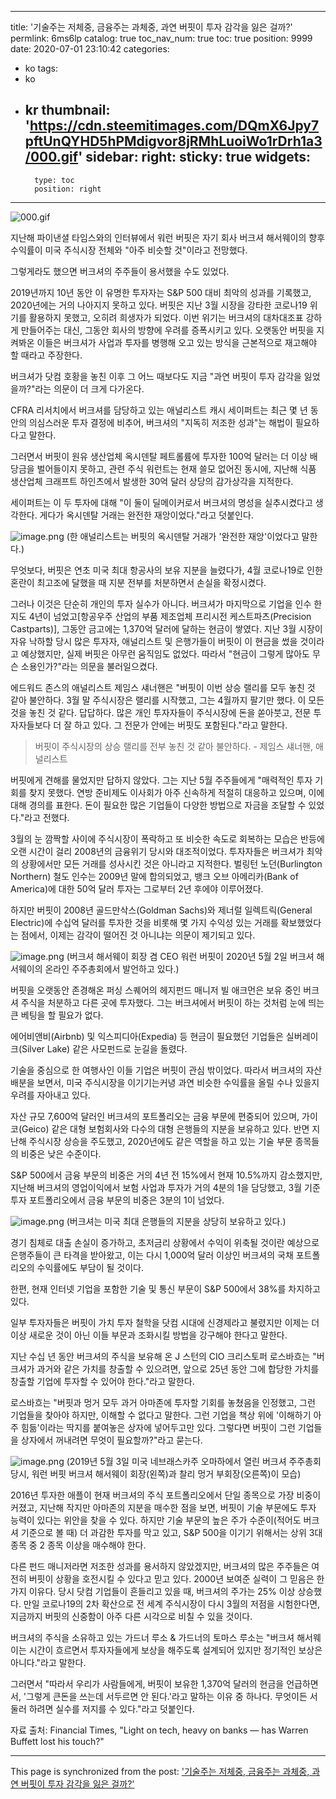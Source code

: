 
---
title: '기술주는 저체중, 금융주는 과체중, 과연 버핏이 투자 감각을 잃은 걸까?'
permlink: 6ms6lp
catalog: true
toc_nav_num: true
toc: true
position: 9999
date: 2020-07-01 23:10:42
categories:
- ko
tags:
- ko
- kr
thumbnail: 'https://cdn.steemitimages.com/DQmX6Jpy7pftUnQYHD5hPMdigvor8jRMhLuoiWo1rDrh1a3/000.gif'
sidebar:
    right:
        sticky: true
widgets:
    -
        type: toc
        position: right
---


![000.gif](https://cdn.steemitimages.com/DQmX6Jpy7pftUnQYHD5hPMdigvor8jRMhLuoiWo1rDrh1a3/000.gif)

지난해 파이낸셜 타임스와의 인터뷰에서 워런 버핏은 자기 회사 버크셔 해서웨이의 향후 수익률이 미국 주식시장 전체와 "아주 비슷할 것"이라고 전망했다.
 
그렇게라도 했으면 버크셔의 주주들이 용서했을 수도 있었다.
 
2019년까지 10년 동안 이 유명한 투자자는 S&P 500 대비 최악의 성과를 기록했고, 2020년에는 거의 나아지지 못하고 있다. 버핏은 지난 3월 시장을 강타한 코로나19 위기를 활용하지 못했고, 오히려 희생자가 되었다. 이번 위기는 버크셔의 대차대조표 강하게 만들어주는 대신, 그동안 회사의 방향에 우려를 증폭시키고 있다. 오랫동안 버핏을 지켜봐온 이들은 버크셔가 사업과 투자를 병행해 오고 있는 방식을 근본적으로 재고해야 할 때라고 주장한다.
 
버크셔가 닷컴 호황을 놓친 이후 그 어느 때보다도 지금 "과연 버핏이 투자 감각을 잃었을까?"라는 의문이 더 크게 다가온다.
 
CFRA 리서치에서 버크셔를 담당하고 있는 애널리스트 캐시 세이퍼트는 최근 몇 년 동안의 의심스러운 투자 결정에 비추어, 버크셔의 "지독히 저조한 성과"는 해법이 필요하다고 말한다.
 
그러면서 버핏이 원유 생산업체 옥시덴탈 페트롤륨에 투자한 100억 달러는 더 이상 배당금을 벌어들이지 못하고, 관련 주식 워런트는 현재 쓸모 없어진 동시에, 지난해 식품 생산업체 크래프트 하인츠에서 발생한 30억 달러 상당의 감가상각을 지적한다.
 
세이퍼트는 이 두 투자에 대해 "이 둘이 딜메이커로서 버크셔의 명성을 실추시켰다고 생각한다. 게다가 옥시덴탈 거래는 완전한 재앙이었다."라고 덧붙인다.

![image.png](https://cdn.steemitimages.com/DQmRcVLwrw42WsfL8JmqJuJgHkYVyAGtvb5xZXjydi9YeWF/image.png)
 (한 애널리스트는 버핏의 옥시덴탈 거래가 '완전한 재앙'이었다고 말한다.)
 
무엇보다, 버핏은 연초 미국 최대 항공사의 보유 지분을 늘렸다가, 4월 코로나19로 인한 혼란이 최고조에 달했을 때 지분 전부를 처분하면서 손실을 확정시켰다.
 
그러나 이것은 단순히 개인의 투자 실수가 아니다. 버크셔가 마지막으로 기업을 인수 한지도 4년이 넘었고[항공우주 산업의 부품 제조업체 프리시전 케스트파츠(Precision Castparts)], 그동안 금고에는 1,370억 달러에 달하는 현금이 쌓였다. 지난 3월 시장이 자유 낙하할 당시 많은 투자자, 애널리스트 및 은행가들이 버핏이 이 현금을 썼을 것이라고 예상했지만, 실제 버핏은 아무런 움직임도 없었다. 따라서 "현금이 그렇게 많아도 무슨 소용인가?"라는 의문을 불러일으켰다.
 
에드워드 존스의 애널리스트 제임스 섀너핸은 "버핏이 이번 상승 랠리를 모두 놓친 것 같아 불안하다. 3월 말 주식시장은 랠리를 시작했고, 그는 4월까지 팔기만 했다. 이 모든 것을 놓친 것 같다. 답답하다. 많은 개인 투자자들이 주식시장에 돈을 쏟아붓고, 전문 투자자들보다 더 잘 하고 있다. 그 전문가 안에는 버핏도 포함된다."라고 말한다.

>버핏이 주식시장의 상승 랠리를 전부 놓친 것 같아 불안하다. - 제임스 섀너핸, 애널리스트

버핏에게 견해를 물었지만 답하지 않았다. 그는 지난 5월 주주들에게 "매력적인 투자 기회를 찾지 못했다. 연방 준비제도 이사회가 아주 신속하게 적절히 대응하고 있으며, 이에 대해 경의를 표한다. 돈이 필요한 많은 기업들이 다양한 방법으로 자금을 조달할 수 있었다."라고 전했다.
 
3월의 눈 깜짝할 사이에 주식시장이 폭락하고 또 비슷한 속도로 회복하는 모습은 반등에 오랜 시간이 걸리 2008년의 금융위기 당시와 대조적이었다. 투자자들은 버크셔가 최악의 상황에서만 모든 거래를 성사시킨 것은 아니라고 지적한다. 벌링턴 노던(Burlington Northern) 철도 인수는 2009년 말에 합의되었고, 뱅크 오브 아메리카(Bank of America)에 대한 50억 달러 투자는 그로부터 2년 후에야 이루어졌다.
 
하지만 버핏이 2008년 골드만삭스(Goldman Sachs)와 제너럴 일렉트릭(General Electric)에 수십억 달러를 투자한 것을 비롯해 몇 가지 수익성 있는 거래를 확보했었다는 점에서, 이제는 감각이 떨어진 것 아니냐는 의문이 제기되고 있다. 

![image.png](https://cdn.steemitimages.com/DQmaSYeA1e7gaskKjYfAXoejHsQ51y1ac8LLtWPo147oFjf/image.png)
(버크셔 해서웨이 회장 겸 CEO 워런 버핏이 2020년 5월 2일 버크셔 해서웨이의 온라인 주주총회에서 발언하고 있다.)
 
버핏을 오랫동안 존경해온 퍼싱 스퀘어의 헤지펀드 매니저 빌 애크먼은 보유 중인 버크셔 주식을 처분하고 다른 곳에 투자했다. 그는 버크셔에서 버핏이 하는 것처럼 눈에 띄는 큰 베팅을 할 필요가 없다.
 
에어비앤비(Airbnb) 및 익스피디아(Expedia) 등 현금이 필요했던 기업들은 실버레이크(Silver Lake) 같은 사모펀드로 눈길을 돌렸다.
 
기술을 중심으로 한 여행사인 이들 기업은 버핏이 관심 밖이었다. 따라서 버크셔의 자산 배분을 보면서, 미국 주식시장을 이기기는커녕 과연 비슷한 수익률을 올릴 수나 있을지 우려를 자아내고 있다.
 
자산 규모 7,600억 달러인 버크셔의 포트폴리오는 금융 부문에 편중되어 있으며, 가이코(Geico) 같은 대형 보험회사와 다수의 대형 은행들의 지분을 보유하고 있다. 반면 지난해 주식시장 상승을 주도했고, 2020년에도 같은 역할을 하고 있는 기술 부문 종목들의 비중은 낮은 수준이다.
 
S&P 500에서 금융 부문의 비중은 거의 4년 전 15%에서 현재 10.5%까지 감소했지만, 지난해 버크셔의 영업이익에서 보험 사업과 투자가 거의 4분의 1을 담당했고, 3월 기준 투자 포트폴리오에서 금융 부문의 비중은 3분의 1이 넘었다. 

![image.png](https://cdn.steemitimages.com/DQmZP1UW6wcgCbhDPY8oTr3tELYZtyfN1rFKXnRXUuZ7dGz/image.png)
(버크셔는 미국 최대 은행들의 지분을 상당히 보유하고 있다.)
 
경기 침체로 대출 손실이 증가하고, 초저금리 상황에서 수익이 위축될 것이란 예상으로 은행주들이 큰 타격을 받아왔고, 이는 다시 1,000억 달러 이상인 버크셔의 국채 포트폴리오의 수익률에도 부담이 될 것이다.
 
한편, 현재 인터넷 기업을 포함한 기술 및 통신 부문이 S&P 500에서 38%를 차지하고 있다.
 
일부 투자자들은 버핏이 가치 투자 철학을 닷컴 시대에 신경제라고 불렸지만 이제는 더 이상 새로운 것이 아닌 이들 부문과 조화시킬 방법을 강구해야 한다고 말한다.
 
지난 수십 년 동안 버크셔의 주식을 보유해 온 J 스턴의 CIO 크리스토퍼 로스바흐는 "버크셔가 과거와 같은 가치를 창출할 수 있으려면, 앞으로 25년 동안 그에 합당한 가치를 창출할 기업에 투자할 수 있어야 한다."라고 말한다.
 
로스바흐는 "버핏과 멍거 모두 과거 아마존에 투자할 기회를 놓쳤음을 인정했고, 그런 기업들을 찾아야 하지만, 이해할 수 없다고 말한다. 그런 기업을 책상 위에 '이해하기 아주 힘듦'이라는 딱지를 붙여놓은 상자에 넣어두고만 있다. 그렇다면 버핏이 그런 기업들을 상자에서 꺼내려면 무엇이 필요할까?"라고 묻는다.


![image.png](https://cdn.steemitimages.com/DQmeaJ3HkBXaiPPx57wud6cwUh9jsTXqTJPHYNwjx6smQiN/image.png)
(2019년 5월 3일 미국 네브래스카주 오마하에서 열린 버크셔 주주총회 당시, 워런 버핏 버크셔 해서웨이 회장(왼쪽)과 찰리 멍거 부회장(오른쪽)이 모습)
 
2016년 투자한 애플이 현재 버크셔의 주식 포트폴리오에서 단일 종목으로 가장 비중이 커졌고, 지난해 작지만 아마존의 지분을 매수한 점을 보면, 버핏이 기술 부문에도 투자 능력이 있다는 위안을 찾을 수 있다. 하지만 기술 부문의 높은 주가 수준이(적어도 버크셔 기준으로 볼 때) 더 과감한 투자를 막고 있고, S&P 500을 이기기 위해서는 상위 3대 종목 중 2 종목 이상을 매수해야 한다.
 
다른 펀드 매니저라면 저조한 성과를 용서하지 않았겠지만, 버크셔의 많은 주주들은 여전히 버핏이 상황을 호전시킬 수 있다고 믿고 있다. 2000년 보여준 실력이 그 믿음은 한 가지 이유다. 당시 닷컴 기업들이 흔들리고 있을 때, 버크셔의 주가는 25% 이상 상승했다. 만일 코로나19의 2차 확산으로 전 세계 주식시장이 다시 3월의 저점을 시험한다면, 지금까지 버핏의 신중함이 아주 다른 시각으로 비칠 수 있을 것이다.
 
버크셔의 주식을 소유하고 있는 가드너 루소 & 가드너의 토마스 루소는 "버크셔 해서웨이는 시간이 흐르면서 투자자들에게 보상을 해주도록 설계되어 있지만 정기적인 보상은 아니다."라고 말한다.
 
그러면서 "따라서 우리가 사람들에게, 버핏이 보유한 1,370억 달러의 현금을 언급하면서, '그렇게 큰돈을 쓰는데 서두르면 안 된다.'라고 말하는 이유 중 하나다. 무엇이든 서둘러 하려면 실수를 저지를 수 있다."라고 덧붙인다.
 
자료 출처: Financial Times, "Light on tech, heavy on banks — has Warren Buffett lost his touch?"

- - -

This page is synchronized from the post: ['기술주는 저체중, 금융주는 과체중, 과연 버핏이 투자 감각을 잃은 걸까?'](https://steemit.com/@pius.pius/6ms6lp)
